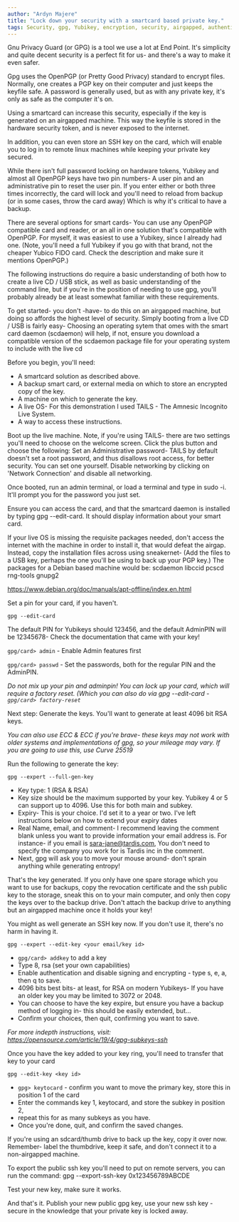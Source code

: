 ```yaml
---
author: "Ardyn Majere"
title: "Lock down your security with a smartcard based private key."
tags: Security, gpg, Yubikey, encryption, security, airgapped, authentication, ssh
---
```


Gnu Privacy Guard (or GPG) is a tool we use a lot at End Point. It's simplicity and quite decent security is a perfect fit for us- and there's a way to make it even safer.

Gpg uses the OpenPGP (or Pretty Good Privacy) standard to encrypt files. Normally, one creates a PGP key on their computer and just keeps the keyfile safe. A password is generally used, but as with any private key, it's only as safe as the computer it's on.

Using a smartcard can increase this security, especially if the key is generated on an airgapped machine. This way the keyfile is stored in the hardware security token, and is never exposed to the internet.

In addition, you can even store an SSH key on the card, which will enable you to log in to remote linux machines while keeping your private key secured.

While there isn't full password locking on hardware tokens, Yubikey and almost all OpenPGP keys have two pin numbers- A user pin and an administrative pin to reset the user pin. If you enter either or both three times incorrectly, the card will lock and you'll need to reload from backup (or in some cases, throw the card away) Which is why it's critical to have a backup.

There are several options for smart cards- You can use any OpenPGP compatible card and reader, or an all in one solution that's compatible with OpenPGP. For myself, it was easiest to use a Yubikey, since I already had one. (Note, you'll need a full Yubikey if you go with that brand, not the cheaper Yubico FIDO card. Check the description and make sure it mentions OpenPGP.)

The following instructions do require a basic understanding of both how to create a live CD / USB stick, as well as basic understanding of the command line, but if you're in the position of needing to use gpg, you'll probably already be at least somewhat familiar with these requirements.

To get started- you don't -have- to do this on an airgapped machine, but doing so affords the highest level of security. Simply booting from a live CD / USB is fairly easy- Choosing an operating sytem that omes with the smart card daemon (scdaemon) will help, if not, ensure you download a compatible version of the scdaemon package file for your operating system to include with the live cd

Before you begin, you'll need:

* A smartcard solution as described above.
* A backup smart card, or external media on which to store an encrypted copy of the key.
* A machine on which to generate the key. 
* A live OS- For this demonstration I used TAILS - The Amnesic Incognito Live System.
* A way to access these instructions.

Boot up the live machine. Note, if you're using TAILS- there are two settings you'll need to choose on the welcome screen. Click the plus button and choose the following:
Set an Administrative password- TAILS by default doesn't set a root password, and thus disallows root access, for better security. You can set one yourself.
Disable networking by clicking on 'Network Connection' and disable all networking.

Once booted, run an admin terminal, or load a terminal and type in sudo -i. It'll prompt you for the password you just set.

Ensure you can access the card, and that the smartcard daemon is installed by typing gpg --edit-card. It should display information about your smart card. 

If your live OS is missing the requisite packages needed, don't access the internet with the machine in order to install it, that would defeat the airgap. Instead, copy the installation files across using sneakernet- (Add the files to a USB key, perhaps the one you'll be using to back up your PGP key.) The packages for a Debian based machine would be: scdaemon libccid pcscd rng-tools gnupg2 

https://www.debian.org/doc/manuals/apt-offline/index.en.html

Set a pin for your card, if you haven't. 

`gpg --edit-card`

The default PIN for Yubikeys should 123456, and the default AdminPIN will be 12345678- Check the documentation that came with your key!

`gpg/card> admin` - Enable Admin features first

`gpg/card> passwd` - Set the passwords, both for the regular PIN and the AdminPIN. 

*Do not mix up your pin and adminpin! You can lock up your card, which will require a factory reset. (Which you can also do via gpg --edit-card - `gpg/card> factory-reset`*

Next step: Generate the keys. You'll want to generate at least 4096 bit RSA keys. 

*You can also use ECC & ECC if you're brave- these keys may not work with older systems and implementations of gpg, so your mileage may vary. If you are going to use this, use Curve 25519*


Run the following to generate the key:

`gpg --expert --full-gen-key`

* Key type: 1 (RSA & RSA) 
* Key size should be the maximum supported by your key. Yubikey 4 or 5 can support up to 4096. Use this for both main and subkey.
* Expiry- This is your choice. I'd set it to a year or two. I've left instructions below on how to extend your expiry dates
* Real Name, email, and comment- I recommend leaving the comment blank unless you want to provide information your email address is.  For instance- if you email is sara-jane@tardis.com, You don't need to specify the company you work for is Tardis inc in the comment.
* Next, gpg will ask you to move your mouse around- don't sprain anything while generating entropy!

That's the key generated. If you only have one spare storage which you want to use for backups, copy the revocation certificate and the ssh public key to the storage, sneak this on to your main computer, and only then copy the keys over to the backup drive. Don't attach the backup drive to anything but an airgapped machine once it holds your key!

You might as well generate an SSH key now. If you don't use it, there's no harm in having it.

`gpg --expert --edit-key <your email/key id>`

* `gpg/card> addkey` to add a key
* Type 8, rsa (set your own capabilities)
* Enable authentication and disable signing and encrypting - type s, e, a, then q to save.
* 4096 bits best bits- at least, for RSA on modern Yubikeys- If you have an older key you may be limited to 3072 or 2048. 
* You can choose to have the key expire, but ensure you have a backup method of logging in- this should be easily extended, but…
* Confirm your choices, then quit, confirming you want to save.

*For more indepth instructions, visit: https://opensource.com/article/19/4/gpg-subkeys-ssh*

Once you have the key added to your key ring, you'll need to transfer that key to your card

`gpg --edit-key <key id>`

* `gpg> keytocard` - confirm you want to move the primary key, store this in position 1 of the card
* Enter the commands key 1, keytocard, and store the subkey in position 2,
* repeat this for as many subkeys as you have. 
* Once you're done, quit, and confirm the saved changes.

If you're using an sdcard/thumb drive to back up the key, copy it over now. Remember- label the thumbdrive, keep it safe, and don't connect it to a non-airgapped machine.

To export the public ssh key you'll need to put on remote servers, you can run the command:  gpg --export-ssh-key 0x123456789ABCDE

Test your new key, make sure it works.

And that's it. Publish your new public gpg key, use your new ssh key - secure in the knowledge that your private key is locked away.
